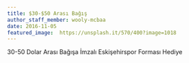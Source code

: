 ```yaml
---
title: $30-$50 Arası Bağış 
author_staff_member: wooly-mcbaa
date: 2016-11-05
featured_image:  https://unsplash.it/570/400?image=1018
---
```

30-50 Dolar Arası Bağışa İmzalı Eskişehirspor Forması Hediye
